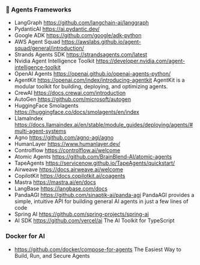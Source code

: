###  🧠 Agents Frameworks

- LangGraph https://github.com/langchain-ai/langgraph
- PydanticAI  https://ai.pydantic.dev/
- Google ADK https://github.com/google/adk-python
- AWS Agent Squad https://awslabs.github.io/agent-squad/general/introduction/
- Strands Agents SDK https://strandsagents.com/latest
- Nvidia Agent Intelligence Toolkit https://developer.nvidia.com/agent-intelligence-toolkit
- OpenAI Agents https://openai.github.io/openai-agents-python/
- AgentKit https://openai.com/index/introducing-agentkit AgentKit is a modular toolkit for building, deploying, and optimizing agents.
- CrewAI https://docs.crewai.com/introduction
- AutoGen https://github.com/microsoft/autogen
- HuggingFace Smolagents https://huggingface.co/docs/smolagents/en/index
- LlamaIndex https://docs.llamaindex.ai/en/stable/module_guides/deploying/agents/#multi-agent-systems
- Agno https://github.com/agno-agi/agno
- HumanLayer https://www.humanlayer.dev/
- Controlflow https://controlflow.ai/welcome
- Atomic Agents https://github.com/BrainBlend-AI/atomic-agents
- TapeAgents https://servicenow.github.io/TapeAgents/quickstart/
- Airweave https://docs.airweave.ai/welcome
- CopilotKit https://docs.copilotkit.ai/coagents
- Mastra https://mastra.ai/en/docs
- LangBase https://langbase.com/docs
- PandaAGI https://github.com/sinaptik-ai/panda-agi PandaAGI provides a simple, intuitive API for building general AI agents in just a few lines of code
- Spring AI https://github.com/spring-projects/spring-ai
- AI SDK  https://github.com/vercel/ai The AI Toolkit for TypeScript

### Docker for AI 
- https://github.com/docker/compose-for-agents The Easiest Way to Build, Run, and Secure Agents
